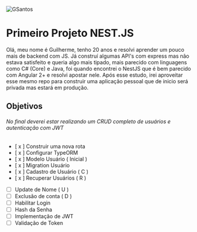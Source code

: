 ![GSantos](http://logo.guisantos.com.br/GSantos_nobackgroundSmall.png)
# Primeiro Projeto NEST.JS

Olá, meu nome é Guilherme, tenho 20 anos e resolvi aprender um pouco mais de backend com JS.
Já construí algumas API's com express mas não estava satisfeito e queria algo mais tipado, mais parecido com linguagens como C# (Core) e Java, foi quando encontrei o NestJS que é bem parecido com Angular 2+ e resolvi apostar nele. Após esse estudo, irei aproveitar esse mesmo repo para construir uma aplicação pessoal que de inicio será privada mas estará em produção.


## Objetivos
###### No final deverei estar realizando um CRUD completo de usuários e autenticação com JWT
- [ x ] Construir uma nova rota
- [ x ] Configurar TypeORM
- [ x ] Modelo Usuário ( Inicial )
- [ x ] Migration Usuário
- [ x ] Cadastro de Usuário ( C )
- [ x ] Recuperar Usuários ( R )
- [ ] Update de Nome  ( U )
- [ ] Exclusão de conta ( D )
- [ ] Habilitar Login
- [ ] Hash da Senha
- [ ] Implementação de JWT
- [ ] Validação de Token